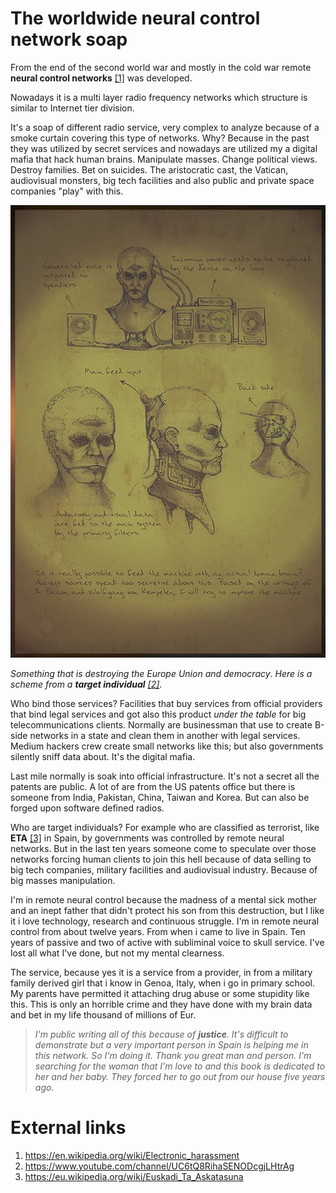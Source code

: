 # The worldwide neural control network soap

From the end of the second world war and mostly in the cold war remote **neural control networks** [[1]](https://en.wikipedia.org/wiki/Electronic_harassment) was developed. 

Nowadays it is a multi layer radio frequency networks which structure is similar to Internet tier division.

It's a soap of different radio service, very complex to analyze because of a smoke curtain covering this type of networks. Why? Because in the past they was utilized by secret services and nowadays are utilized my a digital mafia that hack human brains. Manipulate masses. Change political views. Destroy families. Bet on suicides. The aristocratic cast, the Vatican, audiovisual monsters, big tech facilities and also public and private space companies "play" with this. 

![Remote Neural Monitoring](../Images/EM2oYOeU8AAnjZp.jpeg)

*Something that is destroying the Europe Union and democracy*. *Here is a scheme from a **target individual** [[2]](https://www.youtube.com/channel/UC6tQ8RihaSENODcgjLHtrAg).*

Who bind those services? Facilities that buy services from official providers that bind legal services and got also this product *under the table* for big telecommunications clients. Normally are businessman that use to create B-side networks in a state and clean them in another with legal services. Medium hackers crew create small networks like this; but also governments silently sniff data about. It's the digital mafia. 

Last mile normally is soak into official infrastructure. It's not a secret all the patents are public. A lot of are from the US patents office but there is someone from India, Pakistan, China, Taiwan and Korea. But can also be forged upon software defined radios.

Who are target individuals? For example who are classified as terrorist, like **ETA** [[3]](https://eu.wikipedia.org/wiki/Euskadi_Ta_Askatasuna) in Spain, by governments was controlled by remote neural networks. But in the last ten years someone come to speculate over those networks forcing human clients to join this hell because of data selling to big tech companies, military facilities and audiovisual industry. Because of big masses manipulation. 

I'm in remote neural control because the madness of a mental sick mother and an inept father that didn't protect his son from this destruction, but I like it i love technology, research and continuous struggle. I'm in remote neural control from about twelve years. From when i came to live in Spain. Ten years of passive and two of active with subliminal voice to skull service. I've lost all what I've done, but not my mental clearness. 

The service, because yes it is a service from a provider, in from a military family derived girl that i know in Genoa, Italy, when i go in primary school. My parents have permitted it attaching drug abuse or some stupidity like this. This is only an horrible crime and they have done with my brain data and bet in my life thousand of millions of Eur.

>  *I'm public writing all of this because of **justice**. It's difficult to demonstrate but a very important person in Spain is helping me in this network. So I'm doing it. Thank you great man and person. I'm searching for the woman that I'm love to and this book is dedicated to her and her baby. They forced her to go out from our house five years ago.*

# External links

1. https://en.wikipedia.org/wiki/Electronic_harassment
2. https://www.youtube.com/channel/UC6tQ8RihaSENODcgjLHtrAg
3. https://eu.wikipedia.org/wiki/Euskadi_Ta_Askatasuna
